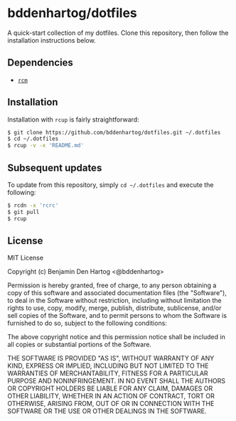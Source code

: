 # bddenhartog/dotfiles

A quick-start collection of my dotfiles. Clone this repository, then follow
the installation instructions below.

## Dependencies

- [`rcm`][gh-thoughtbot-rcm]

## Installation

Installation with `rcup` is fairly straightforward:

```bash
$ git clone https://github.com/bddenhartog/dotfiles.git ~/.dotfiles
$ cd ~/.dotfiles
$ rcup -v -x 'README.md'
```

## Subsequent updates

To update from this repository, simply `cd ~/.dotfiles` and execute the
following:

```bash
$ rcdn -x 'rcrc'
$ git pull
$ rcup
```

## License

MIT License

Copyright (c) Benjamin Den Hartog <@bddenhartog>

Permission is hereby granted, free of charge, to any person obtaining a copy
of this software and associated documentation files (the "Software"), to deal
in the Software without restriction, including without limitation the rights
to use, copy, modify, merge, publish, distribute, sublicense, and/or sell
copies of the Software, and to permit persons to whom the Software is
furnished to do so, subject to the following conditions:

The above copyright notice and this permission notice shall be included in all
copies or substantial portions of the Software.

THE SOFTWARE IS PROVIDED "AS IS", WITHOUT WARRANTY OF ANY KIND, EXPRESS OR
IMPLIED, INCLUDING BUT NOT LIMITED TO THE WARRANTIES OF MERCHANTABILITY,
FITNESS FOR A PARTICULAR PURPOSE AND NONINFRINGEMENT. IN NO EVENT SHALL THE
AUTHORS OR COPYRIGHT HOLDERS BE LIABLE FOR ANY CLAIM, DAMAGES OR OTHER
LIABILITY, WHETHER IN AN ACTION OF CONTRACT, TORT OR OTHERWISE, ARISING FROM,
OUT OF OR IN CONNECTION WITH THE SOFTWARE OR THE USE OR OTHER DEALINGS IN THE
SOFTWARE.

[gh-thoughtbot-rcm]: https://github.com/thoughtbot/rcm "view the thoughtbot/rcm repository"
